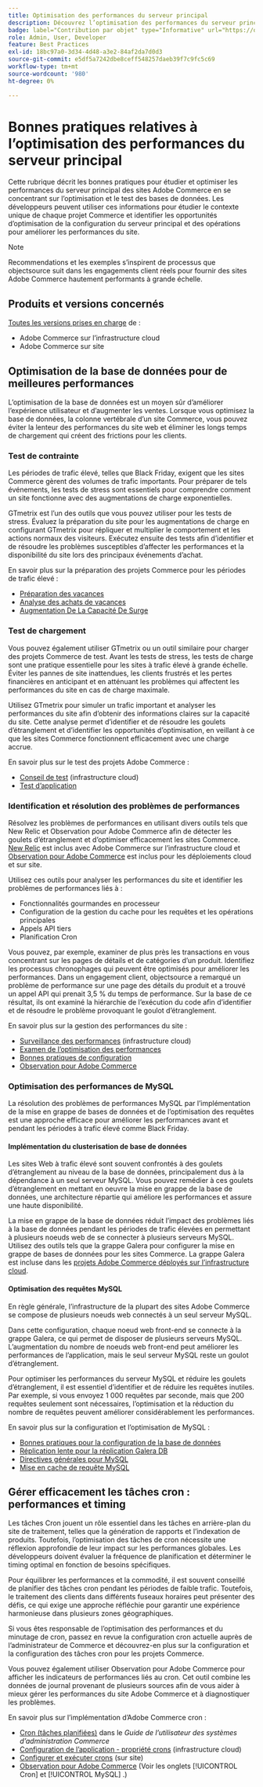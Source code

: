 ```yaml
---
title: Optimisation des performances du serveur principal
description: Découvrez l’optimisation des performances du serveur principal des sites Adobe Commerce.
badge: label="Contribution par objet" type="Informative" url="https://objectsource.co.uk/" tooltip="objectsource"
role: Admin, User, Developer
feature: Best Practices
exl-id: 18bc97a0-3d34-4d48-a3e2-84af2da7d0d3
source-git-commit: e5df5a7242dbe8ceff548257daeb39f7c9fc5c69
workflow-type: tm+mt
source-wordcount: '980'
ht-degree: 0%

---
```


# Bonnes pratiques relatives à l’optimisation des performances du serveur principal

Cette rubrique décrit les bonnes pratiques pour étudier et optimiser les performances du serveur principal des sites Adobe Commerce en se concentrant sur l’optimisation et le test des bases de données. Les développeurs peuvent utiliser ces informations pour étudier le contexte unique de chaque projet Commerce et identifier les opportunités d’optimisation de la configuration du serveur principal et des opérations pour améliorer les performances du site.

>[!NOTE]
>
>Recommendations et les exemples s’inspirent de processus que objectsource suit dans les engagements client réels pour fournir des sites Adobe Commerce hautement performants à grande échelle.

## Produits et versions concernés

[Toutes les versions prises en charge](../../../release/versions.md) de :

- Adobe Commerce sur l’infrastructure cloud
- Adobe Commerce sur site

## Optimisation de la base de données pour de meilleures performances

L’optimisation de la base de données est un moyen sûr d’améliorer l’expérience utilisateur et d’augmenter les ventes. Lorsque vous optimisez la base de données, la colonne vertébrale d’un site Commerce, vous pouvez éviter la lenteur des performances du site web et éliminer les longs temps de chargement qui créent des frictions pour les clients.

### Test de contrainte

Les périodes de trafic élevé, telles que Black Friday, exigent que les sites Commerce gèrent des volumes de trafic importants. Pour préparer de tels événements, les tests de stress sont essentiels pour comprendre comment un site fonctionne avec des augmentations de charge exponentielles.

GTmetrix est l’un des outils que vous pouvez utiliser pour les tests de stress. Évaluez la préparation du site pour les augmentations de charge en configurant GTmetrix pour répliquer et multiplier le comportement et les actions normaux des visiteurs. Exécutez ensuite des tests afin d’identifier et de résoudre les problèmes susceptibles d’affecter les performances et la disponibilité du site lors des principaux événements d’achat.

En savoir plus sur la préparation des projets Commerce pour les périodes de trafic élevé :

- [Préparation des vacances](https://experienceleague.adobe.com/docs/events/commerce-intelligence-webinar-recordings/2021/holiday-readiness.html)
- [Analyse des achats de vacances](https://experienceleague.adobe.com/docs/commerce-business-intelligence/mbi/analyze/performance/holiday-season-perf.html)
- [Augmentation De La Capacité De Surge](https://experienceleague.adobe.com/docs/commerce-knowledge-base/kb/announcements/commerce-announcements/2021-holiday-surge-capacity-requests-for-magento-commerce-cloud.html)

### Test de chargement

Vous pouvez également utiliser GTmetrix ou un outil similaire pour charger des projets Commerce de test. Avant les tests de stress, les tests de charge sont une pratique essentielle pour les sites à trafic élevé à grande échelle. Éviter les pannes de site inattendues, les clients frustrés et les pertes financières en anticipant et en atténuant les problèmes qui affectent les performances du site en cas de charge maximale.

Utilisez GTmetrix pour simuler un trafic important et analyser les performances du site afin d’obtenir des informations claires sur la capacité du site. Cette analyse permet d’identifier et de résoudre les goulets d’étranglement et d’identifier les opportunités d’optimisation, en veillant à ce que les sites Commerce fonctionnent efficacement avec une charge accrue.

En savoir plus sur le test des projets Adobe Commerce :

- [Conseil de test](https://experienceleague.adobe.com/docs/commerce-cloud-service/user-guide/develop/test/guidance.html) (infrastructure cloud)
- [Test d’application](https://developer.adobe.com/commerce/testing/guide/)

### Identification et résolution des problèmes de performances

Résolvez les problèmes de performances en utilisant divers outils tels que New Relic et Observation pour Adobe Commerce afin de détecter les goulets d’étranglement et d’optimiser efficacement les sites Commerce. [New Relic](https://experienceleague.adobe.com/docs/commerce-cloud-service/user-guide/monitor/new-relic/new-relic-service.html) est inclus avec Adobe Commerce sur l’infrastructure cloud et [Observation pour Adobe Commerce](/help/tools/observation-for-adobe-commerce/intro.md) est inclus pour les déploiements cloud et sur site.

Utilisez ces outils pour analyser les performances du site et identifier les problèmes de performances liés à :

- Fonctionnalités gourmandes en processeur
- Configuration de la gestion du cache pour les requêtes et les opérations principales
- Appels API tiers
- Planification Cron

Vous pouvez, par exemple, examiner de plus près les transactions en vous concentrant sur les pages de détails et de catégories d’un produit. Identifiez les processus chronophages qui peuvent être optimisés pour améliorer les performances. Dans un engagement client, objectsource a remarqué un problème de performance sur une page des détails du produit et a trouvé un appel API qui prenait 3,5 % du temps de performance. Sur la base de ce résultat, ils ont examiné la hiérarchie de l’exécution du code afin d’identifier et de résoudre le problème provoquant le goulot d’étranglement.

En savoir plus sur la gestion des performances du site :

- [Surveillance des performances](https://experienceleague.adobe.com/docs/commerce-cloud-service/user-guide/monitor/performance.html) (infrastructure cloud)
- [Examen de l’optimisation des performances](/help/implementation-playbook/infrastructure/performance/recommendations.md)
- [Bonnes pratiques de configuration](/help/performance/configuration.md)
- [Observation pour Adobe Commerce](/help/tools/observation-for-adobe-commerce/intro.md)

### Optimisation des performances de MySQL

La résolution des problèmes de performances MySQL par l’implémentation de la mise en grappe de bases de données et de l’optimisation des requêtes est une approche efficace pour améliorer les performances avant et pendant les périodes à trafic élevé comme Black Friday.

#### Implémentation du clusterisation de base de données

Les sites Web à trafic élevé sont souvent confrontés à des goulets d’étranglement au niveau de la base de données, principalement dus à la dépendance à un seul serveur MySQL. Vous pouvez remédier à ces goulets d’étranglement en mettant en oeuvre la mise en grappe de la base de données, une architecture répartie qui améliore les performances et assure une haute disponibilité.

La mise en grappe de la base de données réduit l’impact des problèmes liés à la base de données pendant les périodes de trafic élevées en permettant à plusieurs noeuds web de se connecter à plusieurs serveurs MySQL. Utilisez des outils tels que la grappe Galera pour configurer la mise en grappe de bases de données pour les sites Commerce. La grappe Galera est incluse dans les [projets Adobe Commerce déployés sur l’infrastructure cloud](https://experienceleague.adobe.com/docs/commerce-operations/implementation-playbook/infrastructure/cloud/technology.html).

#### Optimisation des requêtes MySQL

En règle générale, l’infrastructure de la plupart des sites Adobe Commerce se compose de plusieurs noeuds web connectés à un seul serveur MySQL.

Dans cette configuration, chaque noeud web front-end se connecte à la grappe Galera, ce qui permet de disposer de plusieurs serveurs MySQL. L’augmentation du nombre de noeuds web front-end peut améliorer les performances de l’application, mais le seul serveur MySQL reste un goulot d’étranglement.

Pour optimiser les performances du serveur MySQL et réduire les goulets d’étranglement, il est essentiel d’identifier et de réduire les requêtes inutiles. Par exemple, si vous envoyez 1 000 requêtes par seconde, mais que 200 requêtes seulement sont nécessaires, l’optimisation et la réduction du nombre de requêtes peuvent améliorer considérablement les performances.

En savoir plus sur la configuration et l’optimisation de MySQL :

- [ Bonnes pratiques pour la configuration de la base de données](https://experienceleague.adobe.com/docs/commerce-operations/implementation-playbook/best-practices/planning/database-on-cloud.html)
- [Réplication lente pour la réplication Galera DB](https://experienceleague.adobe.com/docs/commerce-learn/tutorials/backend-development/galera-db-slow-replication.html)
- [Directives générales pour MySQL](/help/installation/prerequisites/database/mysql.md)
- [Mise en cache de requête MySQL](https://experienceleague.adobe.com/docs/commerce-learn/tutorials/backend-development/mysql-query-cache.html)

## Gérer efficacement les tâches cron : performances et timing

Les tâches Cron jouent un rôle essentiel dans les tâches en arrière-plan du site de traitement, telles que la génération de rapports et l’indexation de produits. Toutefois, l’optimisation des tâches de cron nécessite une réflexion approfondie de leur impact sur les performances globales. Les développeurs doivent évaluer la fréquence de planification et déterminer le timing optimal en fonction de besoins spécifiques.

Pour équilibrer les performances et la commodité, il est souvent conseillé de planifier des tâches cron pendant les périodes de faible trafic. Toutefois, le traitement des clients dans différents fuseaux horaires peut présenter des défis, ce qui exige une approche réfléchie pour garantir une expérience harmonieuse dans plusieurs zones géographiques.

Si vous êtes responsable de l’optimisation des performances et du minutage de cron, passez en revue la configuration cron actuelle auprès de l’administrateur de Commerce et découvrez-en plus sur la configuration et la configuration des tâches cron pour les projets Commerce.

Vous pouvez également utiliser Observation pour Adobe Commerce pour afficher les indicateurs de performances liés au cron. Cet outil combine les données de journal provenant de plusieurs sources afin de vous aider à mieux gérer les performances du site Adobe Commerce et à diagnostiquer les problèmes.

En savoir plus sur l’implémentation d’Adobe Commerce cron :

- [Cron (tâches planifiées)](https://experienceleague.adobe.com/docs/commerce-admin/systems/tools/cron.html) dans le _Guide de l’utilisateur des systèmes d’administration Commerce_
- [Configuration de l’application - propriété crons](https://experienceleague.adobe.com/docs/commerce-cloud-service/user-guide/configure/app/properties/crons-property.html) (infrastructure cloud)
- [Configurer et exécuter crons](https://experienceleague.adobe.com/docs/commerce-cloud-service/user-guide/configure/app/properties/crons-property.html) (sur site)
- [Observation pour Adobe Commerce](https://experienceleague.adobe.com/docs/commerce-operations/tools/observation-for-adobe-commerce/intro.html) (Voir les onglets [!UICONTROL Cron] et [!UICONTROL MySQL] .)
